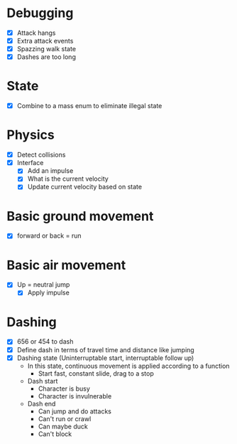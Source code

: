 # Debugging
- [x] Attack hangs
- [x] Extra attack events
- [x] Spazzing walk state
- [x] Dashes are too long

# State
- [x] Combine to a mass enum to eliminate illegal state

# Physics
- [x] Detect collisions
- [x] Interface
	- [x] Add an impulse
	- [x] What is the current velocity
	- [x] Update current velocity based on state

# Basic ground movement
- [x] forward or back = run

# Basic air movement
- [x] Up = neutral jump
	- [x] Apply impulse

# Dashing
- [x] 656 or 454 to dash
- [x] Define dash in terms of travel time and distance like jumping
- [x] Dashing state (Uninterruptable start, interruptable follow up)
	- In this state, continuous movement is applied according to a function
		- Start fast, constant slide, drag to a stop
	- Dash start
		- Character is busy
		- Character is invulnerable
	- Dash end
		- Can jump and do attacks
		- Can't run or crawl
		- Can maybe duck
		- Can't block
